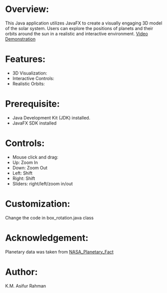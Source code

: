 # Overview:
This Java application utilizes JavaFX to create a visually engaging 3D model of the solar system. Users can explore the positions of planets and their orbits around the sun in a realistic and interactive 
environment.
[Video Demonstration](https://www.youtube.com/watch?v=OzRp2HIylsU)
# Features:
* 3D Visualization:
* Interactive Controls:
* Realistic Orbits:
# Prerequisite:
* Java Development Kit (JDK) installed.
* JavaFX SDK installed

# Controls:
* Mouse click and drag:
* Up: Zoom In
* Down: Zoom Out
* Left: Shift
* Right: Shift
* Sliders: right/left/zoom in/out
# Customization:
Change the code in box_rotation.java class
# Acknowledgement:
Planetary data was taken from [NASA_Planetary_Fact](https://science.nasa.gov/solar-system/planets/)

# Author:
K.M. Asifur Rahman
